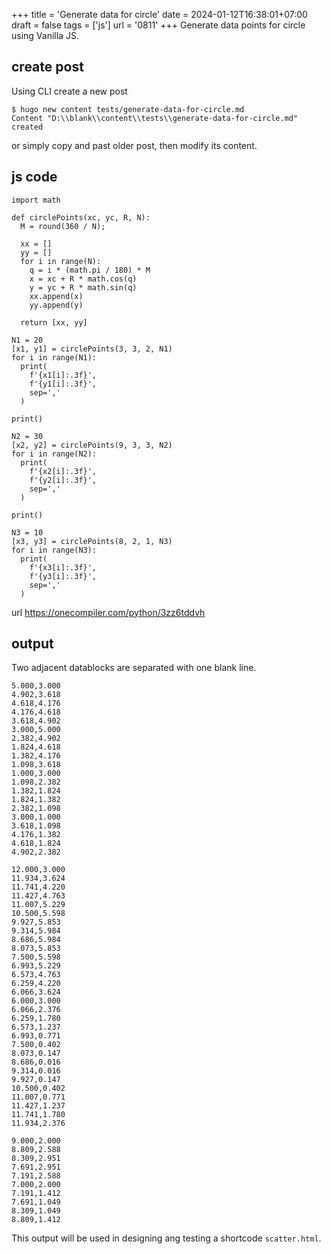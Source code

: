 +++
title = 'Generate data for circle'
date = 2024-01-12T16:38:01+07:00
draft = false
tags = ['js']
url = '0811'
+++
Generate data points for circle using Vanilla JS.
<!--more-->


## create post
Using CLI create a new post
```
$ hugo new content tests/generate-data-for-circle.md
Content "D:\\blank\\content\\tests\\generate-data-for-circle.md" created
```
or simply copy and past older post, then modify its content.


## js code
```
import math

def circlePoints(xc, yc, R, N):
  M = round(360 / N);

  xx = []
  yy = []
  for i in range(N):
    q = i * (math.pi / 180) * M
    x = xc + R * math.cos(q)
    y = yc + R * math.sin(q)
    xx.append(x)
    yy.append(y)    
  
  return [xx, yy]

N1 = 20
[x1, y1] = circlePoints(3, 3, 2, N1)
for i in range(N1):
  print(
    f'{x1[i]:.3f}', 
    f'{y1[i]:.3f}',
    sep=','
  )

print()

N2 = 30
[x2, y2] = circlePoints(9, 3, 3, N2)
for i in range(N2):
  print(
    f'{x2[i]:.3f}', 
    f'{y2[i]:.3f}',
    sep=','
  )

print()

N3 = 10
[x3, y3] = circlePoints(8, 2, 1, N3)
for i in range(N3):
  print(
    f'{x3[i]:.3f}', 
    f'{y3[i]:.3f}',
    sep=','
  )

```
url https://onecompiler.com/python/3zz6tddvh


## output
Two adjacent datablocks are separated with one blank line.
```
5.000,3.000
4.902,3.618
4.618,4.176
4.176,4.618
3.618,4.902
3.000,5.000
2.382,4.902
1.824,4.618
1.382,4.176
1.098,3.618
1.000,3.000
1.098,2.382
1.382,1.824
1.824,1.382
2.382,1.098
3.000,1.000
3.618,1.098
4.176,1.382
4.618,1.824
4.902,2.382

12.000,3.000
11.934,3.624
11.741,4.220
11.427,4.763
11.007,5.229
10.500,5.598
9.927,5.853
9.314,5.984
8.686,5.984
8.073,5.853
7.500,5.598
6.993,5.229
6.573,4.763
6.259,4.220
6.066,3.624
6.000,3.000
6.066,2.376
6.259,1.780
6.573,1.237
6.993,0.771
7.500,0.402
8.073,0.147
8.686,0.016
9.314,0.016
9.927,0.147
10.500,0.402
11.007,0.771
11.427,1.237
11.741,1.780
11.934,2.376

9.000,2.000
8.809,2.588
8.309,2.951
7.691,2.951
7.191,2.588
7.000,2.000
7.191,1.412
7.691,1.049
8.309,1.049
8.809,1.412
```

This output will be used in designing ang testing a shortcode `scatter.html`.
